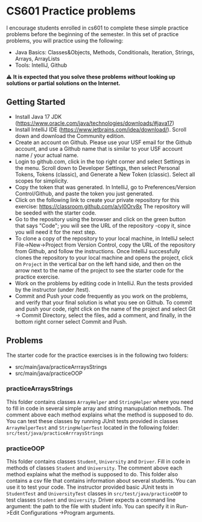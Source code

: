 # CS601 Practice problems

I encourage students enrolled in cs601 to complete these simple practice problems before the beginning of the semester. 
In this set of practice problems, you will practice using the following:

- Java Basics: Classes&Objects, Methods, Conditionals, Iteration, Strings, Arrays, ArrayLists 
- Tools: IntelliJ, Github

:warning: **It is expected that you solve these problems *without* looking up solutions or partial solutions on the Internet.**

## Getting Started
- Install Java 17 JDK (https://www.oracle.com/java/technologies/downloads/#java17)
- Install IntelliJ IDE (https://www.jetbrains.com/idea/download/). Scroll down and download the Community edition.
- Create an account on Github. Please use your USF email for the Github account, and use a Github name that is similar to your USF account name / your actual name.
- Login to github.com, click in the top right corner and select Settings in the menu. Scroll down to Developer Settings, then select Personal Tokens, Tokens (classic), and Generate a New Token (classic). Select all scopes for simplicity.
- Copy the token that was generated. In IntelliJ, go to Preferences/Version Control/Github, and paste the token you just generated.
- Click on the following link to create your private repository for this exercise: https://classroom.github.com/a/yI0Orv8x
The repository will be seeded with the starter code. 
- Go to the repository using the browser and click on the green button that says "Code"; you will see the URL of the repository -copy it, since you will need it for the next step.
- To clone a copy of the repository to your local machine, in IntelliJ select File->New->Project from Version Control, copy the URL of the repository from Github, and follow the instructions. Once IntelliJ successfully clones the repository to your local machine and opens the project, click on `Project` in the vertical bar on the left hand side, and then on the arrow next to the name of the project to see the starter code for the practice exercise. 
- Work on the problems by editing code in IntelliJ. Run the tests provided by the instructor (under /test).
- Commit and Push your code frequently as you work on the problems, and verify that your final solution is what you see on Github.  To commit and push your code, right click on the name of the project and select Git -> Commit Directory, select the files, add a comment, and finally, in the bottom right corner select Commit and Push.

## Problems
The starter code for the practice exercises is in the following two folders: 
- src/main/java/practiceArrraysStrings 
- src/main/java/practiceOOP

### practiceArraysStrings
This folder contains classes `ArrayHelper` and `StringHelper` where you need to fill in code in several simple array and string manupulation methods.
The comment above each method explains what the method is supposed to do.
You can test these classes by running JUnit tests provided in classes `ArrayHelperTest` and `StringHelperTest` located in the following folder: `src/test/java/practiceArrraysStrings` 

### practiceOOP
This folder contains classes `Student`, `University` and `Driver`. Fill in code in methods of classes `Student` and `University`.  The comment above each method explains what the method is supposed to do.
This folder also contains a csv file that contains information about several students. You can use it to test your code.
The instructor provided basic JUnit tests in `StudentTest` and `UniversityTest` classes in `src/test/java/practiceOOP` to test classes `Student` and `University`. Driver expects a command line argument: the path to the file with student info. You can specify it in Run->Edit Configurations ->Program arguments.

